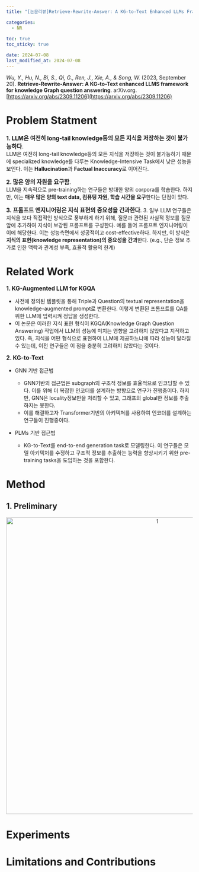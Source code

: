 ```yaml
---
title: "[논문리뷰]Retrieve-Rewrite-Answer: A KG-to-Text Enhanced LLMs Framework for Knowledge Graph Question Answering"

categories: 
  - NR
  
toc: true
toc_sticky: true

date: 2024-07-08
last_modified_at: 2024-07-08
---
```


*Wu, Y., Hu, N., Bi, S., Qi, G., Ren, J., Xie, A., & Song, W.* (2023, September 20). **Retrieve-Rewrite-Answer: A KG-to-Text enhanced LLMS framework for knowledge Graph question answering**. arXiv.org. [https://arxiv.org/abs/2309.11206](https://arxiv.org/abs/2309.11206)

# Problem Statment
<span style="font-size:110%">**1. LLM은 여전히 long-tail knowledge등의 모든 지식을 저장하는 것이 불가능하다**.</span>  
LLM은 여전히 long-tail knowledge등의 모든 지식을 저장하는 것이 불가능하기 때문에 specialized knowledge를 다루는 Knowledge-Intensive Task에서 낮은 성능을 보인다. 이는 **Hallucination**과 **Factual Inaccuracy**로 이어진다. 

<span style="font-size:110%">**2. 많은 양의 자원을 요구함**.</span>  
LLM을 지속적으로 pre-training하는 연구들은 방대한 양의 corpora를 학습한다. 하지만, 이는 **매우 많은 양의 text data, 컴퓨팅 자원, 학습 시간을 요구**한다는 단점이 있다.

<span style="font-size:110%">**3. 프롬프트 엔지니어링은 지식 표현의 중요성을 간과한다**.</span>
3.	일부 LLM 연구들은 지식을 보다 직접적인 방식으로 풍부하게 하기 위해, 질문과 관련된 사실적 정보를 질문 앞에 추가하여 지식이 보강된 프롬프트를 구성한다. 예를 들어 프롬프트 엔지니어링이 이에 해당한다. 이는 성능측면에서 성공적이고 cost-effective하다. 하지만, 이 방식은 **지식의 표현(knowledge representation)의 중요성을 간과**한다. (e.g., 단순 정보 추가로 인한 맥락과 관계성 부족, 효율적 활용의 한계)

# Related Work
<span style="font-size:110%">**1.	KG-Augmented LLM for KGQA**</span>  
- 사전에 정의된 템플릿을 통해 Triple과 Question의 textual representation을 knowledge-augmented prompt로 변환한다. 이렇게 변환된 프롬프트를 QA를 위한 LLM에 입력시켜 정답을 생성한다.
- 이 논문은 이러한 지식 표현 형식이 KGQA(Knowledge Graph Question Answering) 작업에서 LLM의 성능에 미치는 영향을 고려하지 않았다고 지적하고 있다. 즉, 지식을 어떤 형식으로 표현하여 LLM에 제공하느냐에 따라 성능이 달라질 수 있는데, 이전 연구들은 이 점을 충분히 고려하지 않았다는 것이다.

<span style="font-size:110%">**2. KG-to-Text**</span>  
- GNN 기반 접근법
  - GNN기반의 접근법은 subgraph의 구조적 정보를 효율적으로 인코딩할 수 있다. 이를 위해 더 복잡한 인코더를 설계하는 방향으로 연구가 진행중이다. 하지만, GNN은 locality정보만을 처리할 수 있고, 그래프의 global한 정보를 추출하지는 못한다.
  - 이를 해결하고자 Transformer기반의 아키텍쳐를 사용하여 인코더를 설계하는 연구들이 진행중이다.

- PLMs 기반 접근법
  - KG-to-Text를 end-to-end generation task로 모델링한다. 이 연구들은 모델 아키텍처를 수정하고 구조적 정보를 추출하는 능력을 향상시키기 위한 pre-training tasks을 도입하는 것을 포함한다.

# Method
## 1. Preliminary

<p align="center">
<img width="800" alt="1" src="https://github.com/meaningful96/Blogging/assets/111734605/c9c887e7-599c-4f1a-89e1-9ed46f66120a">
</p>


# Experiments

# Limitations and Contributions

